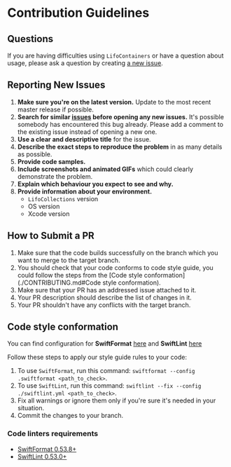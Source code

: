 # Contribution Guidelines

## Questions

If you are having difficulties using `LifoContainers` or have a question about usage, please ask a question by creating [a new issue](https://github.com/Shadowman405/LifoCollections/issues/new). 

## Reporting New Issues

1. **Make sure you're on the latest version.** Update to the most recent master release if possible.
2. **Search for similar [issues](https://github.com/Shadowman405/LifoCollections/issues) before opening any new issues.** It's possible somebody has encountered this bug already. Please add a comment to the existing issue instead of opening a new one.
3. **Use a clear and descriptive title** for the issue.
4. **Describe the exact steps to reproduce the problem** in as many details as possible.
4. **Provide code samples.**
5. **Include screenshots and animated GIFs** which could clearly demonstrate the problem.
6. **Explain which behaviour you expect to see and why.**
7. **Provide information about your environment.**
    - `LifoCollections` version
    - OS version
    - Xcode version
    
## How to Submit a PR

1. Make sure that the code builds successfully on the branch which you want to merge to the target branch.
1. You should check that your code conforms to code style guide, you could follow the steps from the [Code style conformation](./CONTRIBUTING.md#Code style conformation).
1. Make sure that your PR has an addressed issue attached to it.
1. Your PR description should describe the list of changes in it.
1. Your PR shouldn't have any conflicts with the target branch.

## Code style conformation

You can find configuration for **SwiftFormat**  [here](./.swiftformat) and **SwiftLint** [here](./.swiftlint) 

Follow these steps to apply our style guide rules to your code:
1. To use `SwiftFormat`, run this command: `swiftformat --config .swiftformat <path_to_check>`.
1. To use `SwiftLint`, run this command: `swiftlint --fix --config ./swiftlint.yml <path_to_check>`.
1. Fix all warnings or ignore them only if you're sure it's needed in your situation.
1. Commit the changes to your branch.

### Code linters requirements

- [SwiftFormat 0.53.8+](https://github.com/nicklockwood/SwiftFormat)
- [SwiftLint 0.53.0+](https://github.com/realm/SwiftLint)
